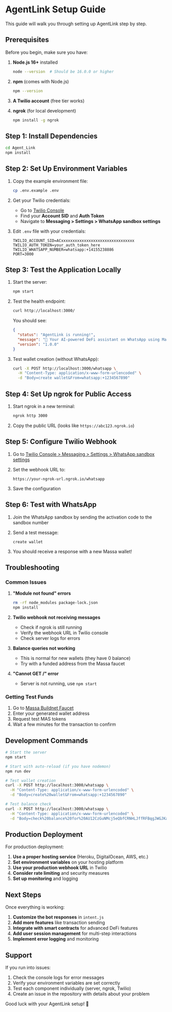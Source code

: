 # AgentLink Setup Guide

This guide will walk you through setting up AgentLink step by step.

## Prerequisites

Before you begin, make sure you have:

1. **Node.js 16+** installed
   ```bash
   node --version  # Should be 16.0.0 or higher
   ```

2. **npm** (comes with Node.js)
   ```bash
   npm --version
   ```

3. **A Twilio account** (free tier works)
4. **ngrok** (for local development)
   ```bash
   npm install -g ngrok
   ```

## Step 1: Install Dependencies

```bash
cd Agent_Link
npm install
```

## Step 2: Set Up Environment Variables

1. Copy the example environment file:
   ```bash
   cp .env.example .env
   ```

2. Get your Twilio credentials:
   - Go to [Twilio Console](https://console.twilio.com/)
   - Find your **Account SID** and **Auth Token**
   - Navigate to **Messaging > Settings > WhatsApp sandbox settings**

3. Edit `.env` file with your credentials:
   ```env
   TWILIO_ACCOUNT_SID=ACxxxxxxxxxxxxxxxxxxxxxxxxxxxxxxxx
   TWILIO_AUTH_TOKEN=your_auth_token_here
   TWILIO_WHATSAPP_NUMBER=whatsapp:+14155238886
   PORT=3000
   ```

## Step 3: Test the Application Locally

1. Start the server:
   ```bash
   npm start
   ```

2. Test the health endpoint:
   ```bash
   curl http://localhost:3000/
   ```

   You should see:
   ```json
   {
     "status": "AgentLink is running!",
     "message": "🤖 Your AI-powered DeFi assistant on WhatsApp using Massa blockchain",
     "version": "1.0.0"
   }
   ```

3. Test wallet creation (without WhatsApp):
   ```bash
   curl -X POST http://localhost:3000/whatsapp \
     -H "Content-Type: application/x-www-form-urlencoded" \
     -d "Body=create wallet&From=whatsapp:+1234567890"
   ```

## Step 4: Set Up ngrok for Public Access

1. Start ngrok in a new terminal:
   ```bash
   ngrok http 3000
   ```

2. Copy the public URL (looks like `https://abc123.ngrok.io`)

## Step 5: Configure Twilio Webhook

1. Go to [Twilio Console > Messaging > Settings > WhatsApp sandbox settings](https://console.twilio.com/us1/develop/sms/settings/whatsapp-sandbox)

2. Set the webhook URL to:
   ```
   https://your-ngrok-url.ngrok.io/whatsapp
   ```

3. Save the configuration

## Step 6: Test with WhatsApp

1. Join the WhatsApp sandbox by sending the activation code to the sandbox number

2. Send a test message:
   ```
   create wallet
   ```

3. You should receive a response with a new Massa wallet!

## Troubleshooting

### Common Issues

1. **"Module not found" errors**
   ```bash
   rm -rf node_modules package-lock.json
   npm install
   ```

2. **Twilio webhook not receiving messages**
   - Check if ngrok is still running
   - Verify the webhook URL in Twilio console
   - Check server logs for errors

3. **Balance queries not working**
   - This is normal for new wallets (they have 0 balance)
   - Try with a funded address from the Massa faucet

4. **"Cannot GET /" error**
   - Server is not running, use `npm start`

### Getting Test Funds

1. Go to [Massa Buildnet Faucet](https://buildnet.massa.net/faucet)
2. Enter your generated wallet address
3. Request test MAS tokens
4. Wait a few minutes for the transaction to confirm

## Development Commands

```bash
# Start the server
npm start

# Start with auto-reload (if you have nodemon)
npm run dev

# Test wallet creation
curl -X POST http://localhost:3000/whatsapp \
  -H "Content-Type: application/x-www-form-urlencoded" \
  -d "Body=create%20wallet&From=whatsapp:+1234567890"

# Test balance check
curl -X POST http://localhost:3000/whatsapp \
  -H "Content-Type: application/x-www-form-urlencoded" \
  -d "Body=check%20balance%20for%20AU12CzGuNMcj5eQbfCRNHLJffRFBqgJWGJKaiqvKKBfS9vhFCjGN2&From=whatsapp:+1234567890"
```

## Production Deployment

For production deployment:

1. **Use a proper hosting service** (Heroku, DigitalOcean, AWS, etc.)
2. **Set environment variables** on your hosting platform
3. **Use your production webhook URL** in Twilio
4. **Consider rate limiting** and security measures
5. **Set up monitoring** and logging

## Next Steps

Once everything is working:

1. **Customize the bot responses** in `intent.js`
2. **Add more features** like transaction sending
3. **Integrate with smart contracts** for advanced DeFi features
4. **Add user session management** for multi-step interactions
5. **Implement error logging** and monitoring

## Support

If you run into issues:

1. Check the console logs for error messages
2. Verify your environment variables are set correctly
3. Test each component individually (server, ngrok, Twilio)
4. Create an issue in the repository with details about your problem

Good luck with your AgentLink setup! 🚀
